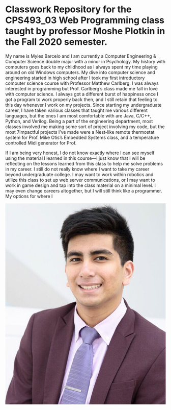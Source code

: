 # Classwork Repository for the CPS493_03 Web Programming class taught by professor Moshe Plotkin in the Fall 2020 semester.

My name is Myles Barcelo and I am currently a Computer Engineering &
Computer Science double major with a minor in Psychology. My history with computers
goes back to my childhood as I always spent my time playing around on old Windows
computers. My dive into computer science and engineering started in high school after I
took my first introductory computer science course with Professor Matthew Carlberg. I
was always interested in programming but Prof. Carlberg’s class made me fall in love
with computer science. I always got a different burst of happiness once I got a program
to work properly back then, and I still retain that feeling to this day whenever I work on
my projects. Since starting my undergraduate career, I have taken various classes that
taught me various different languages, but the ones I am most comfortable with are
Java, C/C++, Python, and Verilog. Being a part of the engineering department, most
classes involved me making some sort of project involving my code, but the most
7impactful projects I’ve made were a Nest-like remote thermostat system for Prof. Mike
Otis’s Embedded Systems class, and a temperature controlled Midi generator for Prof.

If I am being very honest, I do not know exactly where I can see myself using the
material I learned in this course—I just know that I will be reflecting on the lessons
learned from this class to help me solve problems in my career. I still do not really know
where I want to take my career beyond undergraduate college. I may want to work
within robotics and utilize this class to set up web server communications, or I may want
to work in game design and tap into the class material on a minimal level. I may even
change careers altogether, but I will still think like a programmer. My options for where I

<p align="center">
    <img src="headshot.png">
</p>